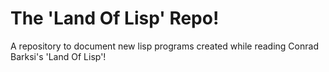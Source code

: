 The 'Land Of Lisp' Repo!
=========================

A repository to document new lisp programs created while reading Conrad Barksi's 'Land Of Lisp'!
